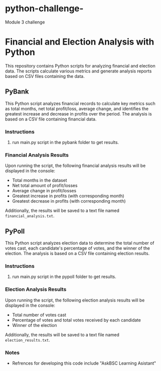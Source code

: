 # python-challenge-
Module 3 challenge 
# Financial and Election Analysis with Python

This repository contains Python scripts for analyzing financial and election data. The scripts calculate various metrics and generate analysis reports based on CSV files containing the data.

## PyBank
This Python script analyzes financial records to calculate key metrics such as total months, net total profit/loss, average change, and identifies the greatest increase and decrease in profits over the period. The analysis is based on a CSV file containing financial data.

### Instructions
1. run main.py script in the pybank folder to get results.

### Financial Analysis Results
Upon running the script, the following financial analysis results will be displayed in the console:
- Total months in the dataset
- Net total amount of profit/losses
- Average change in profit/losses
- Greatest increase in profits (with corresponding month)
- Greatest decrease in profits (with corresponding month)

Additionally, the results will be saved to a text file named `financial_analysis.txt`.

## PyPoll
This Python script analyzes election data to determine the total number of votes cast, each candidate's percentage of votes, and the winner of the election. The analysis is based on a CSV file containing election results.

### Instructions
1. run main.py script in the pypoll folder to get results.

### Election Analysis Results
Upon running the script, the following election analysis results will be displayed in the console:
- Total number of votes cast
- Percentage of votes and total votes received by each candidate
- Winner of the election

Additionally, the results will be saved to a text file named `election_results.txt`.

### Notes 
- Refrences for developing this code include "AskBSC Learning Asistant"
